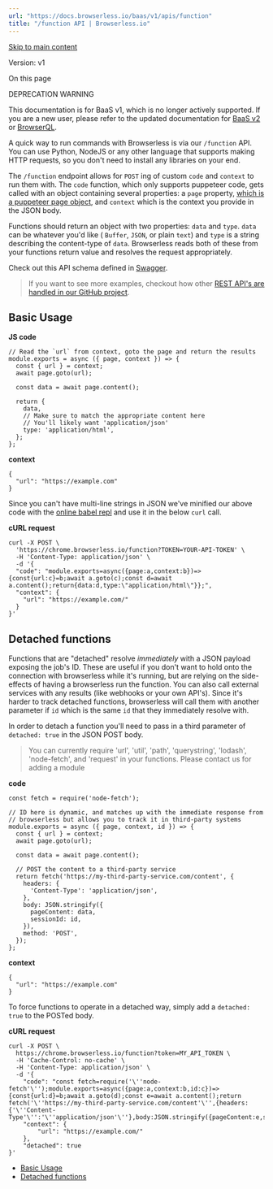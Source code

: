 ```yaml
---
url: "https://docs.browserless.io/baas/v1/apis/function"
title: "/function API | Browserless.io"
---
```


[Skip to main content](https://docs.browserless.io/baas/v1/apis/function#__docusaurus_skipToContent_fallback)

Version: v1

On this page

DEPRECATION WARNING

This documentation is for BaaS v1, which is no longer actively supported. If you are a new user, please refer to the updated documentation for [BaaS v2](https://docs.browserless.io/rest-apis/function) or [BrowserQL](https://docs.browserless.io/browserql/start).

A quick way to run commands with Browserless is via our `/function` API. You can use Python, NodeJS or any other language that supports making HTTP requests, so you don't need to install any libraries on your end.

The `/function` endpoint allows for `POST` ing of custom `code` and `context` to run them with. The `code` function, which only supports puppeteer code, gets called with an object containing several properties: a `page` property, [which is a puppeteer page object](https://pptr.dev/api/puppeteer.page), and `context` which is the context you provide in the JSON body.

Functions should return an object with two properties: `data` and `type`. `data` can be whatever you'd like ( `Buffer`, `JSON`, or plain `text`) and `type` is a string describing the content-type of `data`. Browserless reads both of these from your functions return value and resolves the request appropriately.

Check out this API schema defined in [Swagger](https://chrome.browserless.io/docs/#/Browser%20API/post_function).

> If you want to see more examples, checkout how other [REST API's are handled in our GitHub project](https://github.com/browserless/browserless/tree/v1/functions).

## Basic Usage [​](https://docs.browserless.io/baas/v1/apis/function\#basic-usage "Direct link to Basic Usage")

**JS code**

```codeBlockLines_p187
// Read the `url` from context, goto the page and return the results
module.exports = async ({ page, context }) => {
  const { url } = context;
  await page.goto(url);

  const data = await page.content();

  return {
    data,
    // Make sure to match the appropriate content here
    // You'll likely want 'application/json'
    type: 'application/html',
  };
};

```

**context**

```codeBlockLines_p187
{
  "url": "https://example.com"
}

```

Since you can't have multi-line strings in JSON we've minified our above code with the [online babel repl](https://babeljs.io/repl) and use it in the below `curl` call.

**cURL request**

```codeBlockLines_p187
curl -X POST \
  'https://chrome.browserless.io/function?TOKEN=YOUR-API-TOKEN' \
  -H 'Content-Type: application/json' \
  -d '{
  "code": "module.exports=async({page:a,context:b})=>{const{url:c}=b;await a.goto(c);const d=await a.content();return{data:d,type:\"application/html\"}};",
  "context": {
    "url": "https://example.com/"
  }
}'

```

## Detached functions [​](https://docs.browserless.io/baas/v1/apis/function\#detached-functions "Direct link to Detached functions")

Functions that are "detached" resolve _immediately_ with a JSON payload exposing the job's ID. These are useful if you don't want to hold onto the connection with browserless while it's running, but are relying on the side-effects of having a browserless run the function. You can also call external services with any results (like webhooks or your own API's). Since it's harder to track detached functions, browserless will call them with another parameter if `id` which is the same `id` that they immediately resolve with.

In order to detach a function you'll need to pass in a third parameter of `detached: true` in the JSON POST body.

> You can currently require 'url', 'util', 'path', 'querystring', 'lodash', 'node-fetch', and 'request' in your functions. Please contact us for adding a module

**code**

```codeBlockLines_p187
const fetch = require('node-fetch');

// ID here is dynamic, and matches up with the immediate response from
// browserless but allows you to track it in third-party systems
module.exports = async ({ page, context, id }) => {
  const { url } = context;
  await page.goto(url);

  const data = await page.content();

  // POST the content to a third-party service
  return fetch('https://my-third-party-service.com/content', {
    headers: {
      'Content-Type': 'application/json',
    },
    body: JSON.stringify({
      pageContent: data,
      sessionId: id,
    }),
    method: 'POST',
  });
};

```

**context**

```codeBlockLines_p187
{
  "url": "https://example.com"
}

```

To force functions to operate in a detached way, simply add a `detached: true` to the POSTed body.

**cURL request**

```codeBlockLines_p187
curl -X POST \
  https://chrome.browserless.io/function?token=MY_API_TOKEN \
  -H 'Cache-Control: no-cache' \
  -H 'Content-Type: application/json' \
  -d '{
    "code": "const fetch=require('\''node-fetch'\'');module.exports=async({page:a,context:b,id:c})=>{const{url:d}=b;await a.goto(d);const e=await a.content();return fetch('\''https://my-third-party-service.com/content'\'',{headers:{'\''Content-Type'\'':'\''application/json'\''},body:JSON.stringify({pageContent:e,sessionId:c}),method:'\''POST'\''})};",
    "context": {
        "url": "https://example.com/"
    },
    "detached": true
}'

```

- [Basic Usage](https://docs.browserless.io/baas/v1/apis/function#basic-usage)
- [Detached functions](https://docs.browserless.io/baas/v1/apis/function#detached-functions)